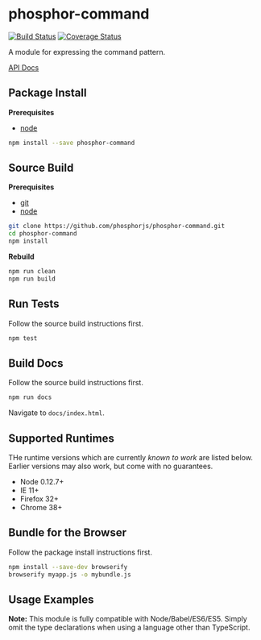 phosphor-command
================

[![Build Status](https://travis-ci.org/phosphorjs/phosphor-command.svg)](https://travis-ci.org/phosphorjs/phosphor-command?branch=master)
[![Coverage Status](https://coveralls.io/repos/phosphorjs/phosphor-command/badge.svg?branch=master&service=github)](https://coveralls.io/github/phosphorjs/phosphor-command?branch=master)

A module for expressing the command pattern.

[API Docs](http://phosphorjs.github.io/phosphor-command/api/)

Package Install
---------------

**Prerequisites**
- [node](https://nodejs.org/)

```bash
npm install --save phosphor-command
```

Source Build
------------

**Prerequisites**
- [git](http://git-scm.com/)
- [node](http://nodejs.org/)

```bash
git clone https://github.com/phosphorjs/phosphor-command.git
cd phosphor-command
npm install
```

**Rebuild**
```bash
npm run clean
npm run build
```

Run Tests
---------

Follow the source build instructions first.

```bash
npm test
```

Build Docs
----------

Follow the source build instructions first.

```bash
npm run docs
```

Navigate to `docs/index.html`.

Supported Runtimes
------------------

THe runtime versions which are currently *known to work* are listed below. Earlier versions may also work, but come with no guarantees.

- Node 0.12.7+
- IE 11+
- Firefox 32+
- Chrome 38+

Bundle for the Browser
----------------------

Follow the package install instructions first.

```bash
npm install --save-dev browserify
browserify myapp.js -o mybundle.js
```

Usage Examples
--------------

**Note:** This module is fully compatible with Node/Babel/ES6/ES5. Simply omit the type declarations when using a language other than TypeScript.

